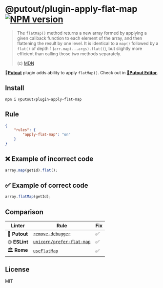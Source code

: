 # @putout/plugin-apply-flat-map [![NPM version][NPMIMGURL]][NPMURL]

[NPMIMGURL]: https://img.shields.io/npm/v/@putout/plugin-apply-flat-map.svg?style=flat&longCache=true
[NPMURL]: https://npmjs.org/package/@putout/plugin-apply-flat-map "npm"

> The `flatMap()` method returns a new array formed by applying a given callback function to each element of the array, and then flattening the result by one level.
> It is identical to a `map()` followed by a `flat()` of depth 1 (`arr.map(...args).flat()`), but slightly more efficient than calling those two methods separately.
>
> (c) [MDN](https://developer.mozilla.org/en-US/docs/Web/JavaScript/Reference/Global_Objects/Array/flatMap)

🐊[**Putout**](https://github.com/coderaiser/putout) plugin adds ability to apply `flatMap()`. Check out in [🐊**Putout Editor**](https://putout.cloudcmd.io/#/gist/0d3d44937de69ca266c4a11be5152eac/86af6566f93434ef86fdca919e57eaac7361a706).

## Install

```
npm i @putout/plugin-apply-flat-map
```

## Rule

```json
{
    "rules": {
        "apply-flat-map": "on"
    }
}
```

## ❌ Example of incorrect code

```js
array.map(getId).flat();
```

## ✅ Example of correct code

```js
array.flatMap(getId);
```

## Comparison

Linter | Rule | Fix
--------|-------|------------|
🐊 **Putout** | [`remove-debugger`](https://github.com/coderaiser/putout/tree/master/packages/plugin-remove-debugger#readme) | ✅
⏣ **ESLint** | [`unicorn/prefer-flat-map`](https://github.com/sindresorhus/eslint-plugin-unicorn/blob/main/docs/rules/prefer-array-flat-map.md) | ✅
🏛 **Rome** | [`useFlatMap`](https://docs.rome.tools/lint/rules/useflatmap/) | ✅

## License

MIT
